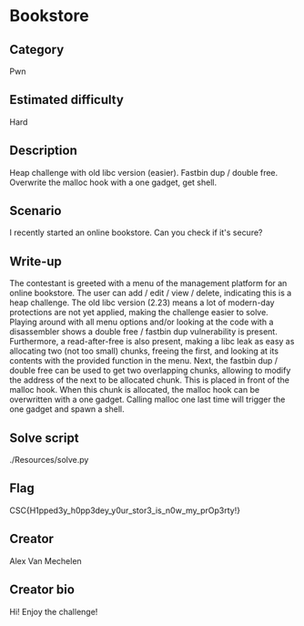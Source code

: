 # Bookstore

## Category
Pwn

## Estimated difficulty
Hard

## Description
Heap challenge with old libc version (easier). Fastbin dup / double free. Overwrite the malloc hook with a one gadget, get shell.

## Scenario
I recently started an online bookstore. Can you check if it's secure?

## Write-up
The contestant is greeted with a menu of the management platform for an online bookstore. The user can add / edit / view / delete, indicating this is a heap challenge. The old libc version (2.23) means a lot of modern-day protections are not yet applied, making the challenge easier to solve. Playing around with all menu options and/or looking at the code with a disassembler shows a double free / fastbin dup vulnerability is present. Furthermore, a read-after-free is also present, making a libc leak as easy as allocating two (not too small) chunks, freeing the first, and looking at its contents with the provided function in the menu. Next, the fastbin dup / double free can be used to get two overlapping chunks, allowing to modify the address of the next to be allocated chunk. This is placed in front of the malloc hook. When this chunk is allocated, the malloc hook can be overwritten with a one gadget. Calling malloc one last time will trigger the one gadget and spawn a shell.

## Solve script
./Resources/solve.py

## Flag
CSC{H1pped3y_h0pp3dey_y0ur_stor3_is_n0w_my_prOp3rty!}

## Creator
Alex Van Mechelen

## Creator bio
Hi! Enjoy the challenge!